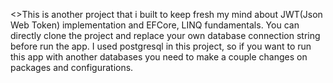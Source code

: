 <>This is another project that i built to keep fresh my mind about JWT(Json Web Token) implementation and EFCore, LINQ fundamentals. You can directly clone the project and replace your own database connection string before run the app. I used postgresql in this project, so if you want to run this app with another databases you need to make a couple changes on packages and configurations.</p>
